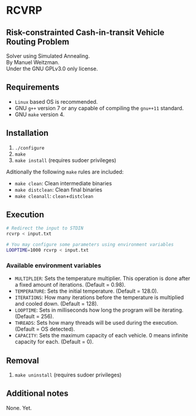 # RCVRP
## Risk-constrainted Cash-in-transit Vehicle Routing Problem

Solver using Simulated Annealing.  
By Manuel Weitzman.  
Under the GNU GPLv3.0 only license.

## Requirements
- `Linux` based OS is recommended.
- GNU `g++` version 7 or any capable of compiling the `gnu++11` standard.
- GNU `make` version 4.

## Installation

1. `./configure`
1. `make`
1. `make install` (requires sudoer privileges)

Aditionally the following `make` rules are included:
- `make clean`: Clean intermediate binaries
- `make distclean`: Clean final binaries
- `make cleanall`: `clean`+`distclean`

## Execution

```bash
# Redirect the input to STDIN
rcvrp < input.txt

# You may configure some parameters using environment variables
LOOPTIME=1000 rcvrp < input.txt
```

### Available environment variables

- `MULTIPLIER`: Sets the temperature multiplier. This operation is done after a
  fixed amount of iterations. (Default = 0.98).
- `TEMPERATURE`: Sets the initial temperature. (Default = 128.0).
- `ITERATIONS`: How many iterations before the temperature is multiplied and
  cooled down. (Default = 128).
- `LOOPTIME`: Sets in milliseconds how long the program will be iterating.
  (Default = 256).
- `THREADS`: Sets how many threads will be used during the execution. (Default =
  OS detected).
- `CAPACITY`: Sets the maximum capacity of each vehicle. 0 means infinite
  capacity for each. (Default = 0).

## Removal

1. `make uninstall` (requires sudoer privileges)

## Additional notes

None. Yet.
